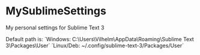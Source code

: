 # MySublimeSettings
My personal settings for Sublime Text 3

Default path is: 
´Windows: C:\Users\Vilhelm\AppData\Roaming\Sublime Text 3\Packages\User´
´Linux/Deb: ~/.config/sublime-text-3/Packages/User´
